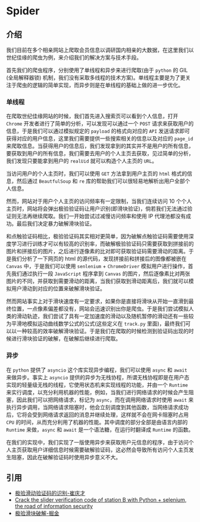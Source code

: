 # Spider

## 介绍
我们目前在多个相亲网站上爬取会员信息以调研国内相亲的大数据，在这里我们以世纪佳缘的爬虫为例，来介绍我们的解决方案与技术手段。  

首先我们的爬虫程序，分别使用了单线程和异步来进行爬取(由于 `python` 的 GIL (全局解释器锁) 机制，我们没有采取多线程的技术方案)。单线程主要是为了更关注于爬虫的逻辑的简单实现，而异步则是在单线程的基础上做的进一步优化。

### 单线程
在爬取世纪佳缘网站的时候，我们首先进入搜索页可以看到个人信息，打开 `Chrome` 开发者进行了简单的分析，可以发现可以通过一个 `POST` 请求来获取用户的信息，于是我们可以通过模拟规定的 `payload` 的格式向对应的 `API` 发送请求即可获得对应的用户信息，这里我们需要提供一些搜索相关的信息以及对应的 `page_id` 来爬取信息。当获得用户的信息后，我们发现拿到的其实并不是用户的所有信息，要获取到用户的所有信息，我们需要去用户的个人主页去获取，见过简单的分析，我们发现只要能拿到用户的 `realUid` 就可以构造个人主页的 `URL`。  
  
当访问用户的个人主页时，我们可以使用 `GET` 方法拿到用户主页的 `html` 格式的信息，然后通过 `BeautfulSoup` 和 `re` 库的帮助我们可以很轻易地解析出用户全部个人信息。  
  
然而，网站对于用户个人主页的访问频率有一定限制，当我们连续访问 10 个个人主页时，网站将会弹出极验验证码让用户识别(即滑块验证)，倘若我们无法通过验证则无法再继续爬取。我们一开始尝试过减慢访问频率和使用 IP 代理池都没有成功。最后我们决定暴力破解滑块验证。  
  
和点触验证码相比，极验验证码其实相对更简单，因为破解点触验证码需要使用深度学习进行训练才可以有较高的识别率，而破解极验验证码只需要获取到拼接前的图片和拼接后的图片，之后进行逐像素的比对即可获取验证码需要滑动的距离。于是我们分析了一下网页的 html 的源代码，发现拼接前和拼接后的图像都被嵌在 `Canvas` 中，于是我们可以使用 `senlenium` + `ChromeDriver` 模拟用户进行操作，首先我们通过执行一段 `JavaScript` 程序拿到 `Canvas` 的图片，然后逐像素比对两张图片的不同，并获取到需要滑动的距离，当我们获取到滑动距离后，我们就可以模拟用户滑动到对应的位置来破解滑块验证。 
  
然而网站事实上对于滑块速度有一定要求，如果你是直接将滑块从开始一直滑到最终位置，一点像素偏差都没有，网站会迅速识别出你是爬虫。于是我们尝试模拟人类的滑动轨迹，我们尝试了具有一定加速度的滑动以及随机暂停的滑动还有一些较为平滑地模拟运动曲线数学公式的公式(这些定义在 `track.py` 里面)，最终我们可以以一种较高的效率破解滑块验证。于是我们在爬取的时候检测到验证码出现的时候进行滑块验证的破解，在破解后继续进行爬取。  
  
### 异步
在 `python` 提供了 `asyncio` 这个库实现异步编程，我们可以使用 `async` 和 `await` 来做异步。事实上 `asyncio` 提供的异步为无栈协程，所谓无栈协程即是在用户态实现的轻量级无栈的线程，它使用状态机来实现线程的功能，并由一个 `Runtime` 来实行调度，以充分利用机器的性能，例如，当我们进行网络请求的时候会产生阻塞，因此我们可以把网络请求，标记为 `async`，而在调用网络请求时使用 `await` 来执行异步调用，当网络请求阻塞时，他会立刻调度到其他函数，当网络请求成功后，它将会受到网络请求返回的消息并继续处理，这样就不会在网卡阻塞时占用 `CPU` 的时间，从而充分利用了机器的性能。其中调度的部分全部是由语言内部的 `Runtime` 来做，`async` 和 `await` 是一个语法糖，在运行时翻译成 `Runtime` 的函数。  
  
在我们的实现中，我们实现了一版使用异步来获取用户元信息的程序，由于访问个人主页获取用户详细信息时候需要破解验证码，这必然会导致所有访问个人主页发生阻塞，因此在破解验证码时使用异步意义不大。 

## 引用
- [极验滑动验证码的识别-崔庆才](https://github.com/Python3WebSpider/Python3WebSpider/blob/master/8.2-%E6%9E%81%E9%AA%8C%E6%BB%91%E5%8A%A8%E9%AA%8C%E8%AF%81%E7%A0%81%E8%AF%86%E5%88%AB.md)
- [Crack the slider verification code of station B with Python + selenium, the road of information security](https://pythonmana.com/2021/08/20210819125058115g.html)
- [极验滑块破解-掘金](https://juejin.cn/post/6844903953595891725)